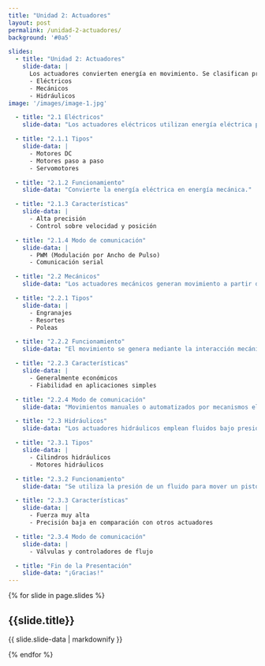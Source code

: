 ```yaml
---
title: "Unidad 2: Actuadores"
layout: post
permalink: /unidad-2-actuadores/
background: '#0a5'

slides:
  - title: "Unidad 2: Actuadores"
    slide-data: |
      Los actuadores convierten energía en movimiento. Se clasifican principalmente en tres tipos:
      - Eléctricos
      - Mecánicos
      - Hidráulicos
image: '/images/image-1.jpg'

  - title: "2.1 Eléctricos"
    slide-data: "Los actuadores eléctricos utilizan energía eléctrica para generar movimiento."

  - title: "2.1.1 Tipos"
    slide-data: |
      - Motores DC
      - Motores paso a paso
      - Servomotores

  - title: "2.1.2 Funcionamiento"
    slide-data: "Convierte la energía eléctrica en energía mecánica."

  - title: "2.1.3 Características"
    slide-data: |
      - Alta precisión
      - Control sobre velocidad y posición

  - title: "2.1.4 Modo de comunicación"
    slide-data: |
      - PWM (Modulación por Ancho de Pulso)
      - Comunicación serial

  - title: "2.2 Mecánicos"
    slide-data: "Los actuadores mecánicos generan movimiento a partir de componentes mecánicos."

  - title: "2.2.1 Tipos"
    slide-data: |
      - Engranajes
      - Resortes
      - Poleas

  - title: "2.2.2 Funcionamiento"
    slide-data: "El movimiento se genera mediante la interacción mecánica entre componentes."

  - title: "2.2.3 Características"
    slide-data: |
      - Generalmente económicos
      - Fiabilidad en aplicaciones simples

  - title: "2.2.4 Modo de comunicación"
    slide-data: "Movimientos manuales o automatizados por mecanismos eléctricos."

  - title: "2.3 Hidráulicos"
    slide-data: "Los actuadores hidráulicos emplean fluidos bajo presión para generar movimiento."

  - title: "2.3.1 Tipos"
    slide-data: |
      - Cilindros hidráulicos
      - Motores hidráulicos

  - title: "2.3.2 Funcionamiento"
    slide-data: "Se utiliza la presión de un fluido para mover un pistón o generar torque."

  - title: "2.3.3 Características"
    slide-data: |
      - Fuerza muy alta
      - Precisión baja en comparación con otros actuadores

  - title: "2.3.4 Modo de comunicación"
    slide-data: |
      - Válvulas y controladores de flujo

  - title: "Fin de la Presentación"
    slide-data: "¡Gracias!"
---
```


{% for slide in page.slides %}                 
<section data-background="{% if slide.image %}{{slide.image}}{% elsif slide.background %}{{slide.background}}{% else %}{{page.background}}{% endif %}">
  <h1>{{slide.title}}</h1>
  <p>{{ slide.slide-data | markdownify }}</p>
</section>               
{% endfor %}
